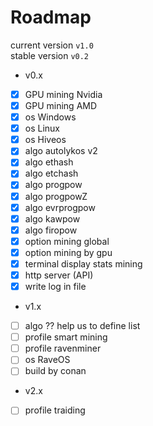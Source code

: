 # Roadmap
  
current version `v1.0`  
stable version `v0.2`  
  
+ v0.x  
- [x] GPU mining Nvidia
- [x] GPU mining AMD
- [x] os Windows
- [x] os Linux
- [x] os Hiveos
- [x] algo autolykos v2
- [x] algo ethash
- [x] algo etchash
- [x] algo progpow
- [x] algo progpowZ
- [x] algo evrprogpow
- [x] algo kawpow
- [x] algo firopow
- [x] option mining global
- [x] option mining by gpu
- [x] terminal display stats mining
- [x] http server (API)
- [x] write log in file
  
+ v1.x  
- [ ] algo ?? help us to define list
- [ ] profile smart mining
- [ ] profile ravenminer
- [ ] os RaveOS
- [ ] build by conan
  
+ v2.x  
- [ ] profile traiding
  
